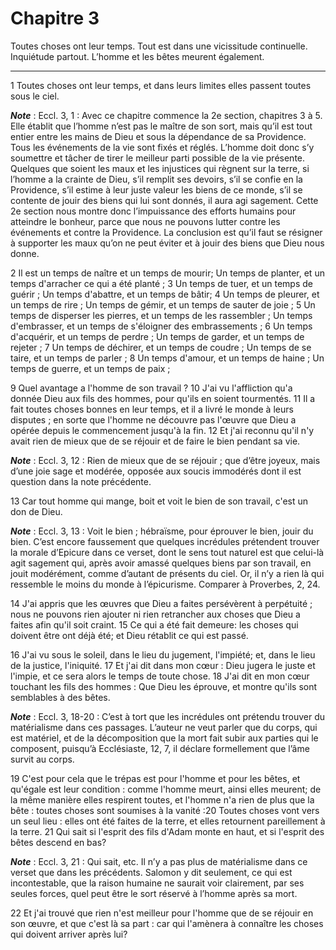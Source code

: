 # Chapitre 3

Toutes choses ont leur temps.
Tout est dans une vicissitude continuelle.
Inquiétude partout.
L’homme et les bêtes meurent également.

***

1 Toutes choses ont leur temps, et dans leurs limites elles passent toutes sous le ciel.

***Note*** :  Eccl. 3, 1 : Avec ce chapitre commence la 2e section, chapitres 3 à 5. Elle établit que l’homme n’est pas le maître de son sort, mais qu’il est tout entier entre les mains de Dieu et sous la dépendance de sa Providence. Tous les événements de la vie sont fixés et réglés. L’homme doit donc s’y soumettre et tâcher de tirer le meilleur parti possible de la vie présente. Quelques que soient les maux et les injustices qui règnent sur la terre, si l’homme a la crainte de Dieu, s’il remplit ses devoirs, s’il se confie en la Providence, s’il estime à leur juste valeur les biens de ce monde, s’il se contente de jouir des biens qui lui sont donnés, il aura agi sagement. Cette 2e section nous montre donc l’impuissance des efforts humains pour atteindre le bonheur, parce que nous ne pouvons lutter contre les événements et contre la Providence. La conclusion est qu’il faut se résigner à supporter les maux qu’on ne peut éviter et à jouir des biens que Dieu nous donne.

2 Il est un temps de naître et un temps de mourir;
Un temps de planter, et un temps d'arracher ce qui a été planté ; 3 Un temps de tuer, et un temps de guérir ;
Un temps d'abattre, et un temps de bâtir; 4 Un temps de pleurer, et un temps de rire ;
Un temps de gémir, et un temps de sauter de joie ; 5 Un temps de disperser les pierres, et un temps de les rassembler ;
Un temps d'embrasser, et un temps de s'éloigner des embrassements ; 6 Un temps d'acquérir, et un temps de perdre ;
Un temps de garder, et un temps de rejeter ; 7 Un temps de déchirer, et un temps de coudre ;
Un temps de se taire, et un temps de parler ; 8 Un temps d'amour, et un temps de haine ;
Un temps de guerre, et un temps de paix ;


9 Quel avantage a l'homme de son travail ? 10 J'ai vu l'affliction qu'a donnée Dieu aux fils des hommes, pour qu'ils en soient tourmentés. 11 Il a fait toutes choses bonnes en leur temps, et il a livré le monde à leurs disputes ; en sorte que l'homme ne découvre pas l'œuvre que Dieu a opérée depuis le commencement jusqu'à la fin. 12 Et j'ai reconnu qu'il n'y avait rien de mieux que de se réjouir et de faire le bien pendant sa vie.

***Note*** :  Eccl. 3, 12 : Rien de mieux que de se réjouir ; que d’être joyeux, mais d’une joie sage et modérée, opposée aux soucis immodérés dont il est question dans la note précédente.

13 Car tout homme qui mange, boit et voit le bien de son travail, c'est un don de Dieu.

***Note*** :  Eccl. 3, 13 : Voit le bien ; hébraïsme, pour éprouver le bien, jouir du bien. C’est encore faussement que quelques incrédules prétendent trouver la morale d’Epicure dans ce verset, dont le sens tout naturel est que celui-là agit sagement qui, après avoir amassé quelques biens par son travail, en jouit modérément, comme d’autant de présents du ciel. Or, il n’y a rien là qui ressemble le moins du monde à l’épicurisme. Comparer à Proverbes, 2, 24.

14 J'ai appris que les œuvres que Dieu a faites persévèrent à perpétuité ; nous ne pouvons rien ajouter ni rien retrancher aux choses que Dieu a faites afin qu'il soit craint. 15 Ce qui a été fait demeure: les choses qui doivent être ont déjà été; et Dieu rétablit ce qui est passé.


16 J'ai vu sous le soleil, dans le lieu du jugement, l'impiété; et, dans le lieu de la justice, l'iniquité. 17 Et j'ai dit dans mon cœur : Dieu jugera le juste et l'impie, et ce sera alors le temps de toute chose. 18 J'ai dit en mon cœur touchant les fils des hommes : Que Dieu les éprouve, et montre qu'ils sont semblables à des bêtes.

***Note*** :  Eccl. 3, 18-20 : C’est à tort que les incrédules ont prétendu trouver du matérialisme dans ces passages. L’auteur ne veut parler que du corps, qui est matériel, et de la décomposition que la mort fait subir aux parties qui le composent, puisqu’à Ecclésiaste, 12, 7, il déclare formellement que l’âme survit au corps.


19 C'est pour cela que le trépas est pour l'homme et pour les bêtes, et qu'égale est leur condition : comme l'homme meurt, ainsi elles meurent; de la même manière elles respirent toutes, et l'homme n'a rien de plus que la bête : toutes choses sont soumises à la vanité :20 Toutes choses vont vers un seul lieu : elles ont été faites de la terre, et elles retournent pareillement à la terre. 21 Qui sait si l'esprit des fils d'Adam monte en haut, et si l'esprit des bêtes descend en bas?

***Note*** :  Eccl. 3, 21 : Qui sait, etc. Il n’y a pas plus de matérialisme dans ce verset que dans les précédents. Salomon y dit seulement, ce qui est incontestable, que la raison humaine ne saurait voir clairement, par ses seules forces, quel peut être le sort réservé à l’homme après sa mort.


22 Et j'ai trouvé que rien n'est meilleur pour l'homme que de se réjouir en son œuvre, et que c'est là sa part : car qui l'amènera à connaître les choses qui doivent arriver après lui?


